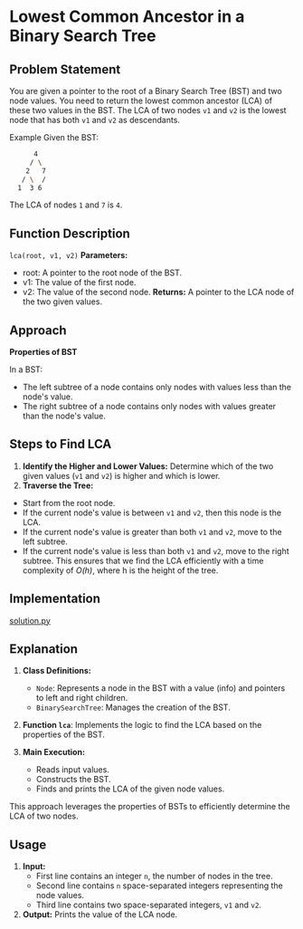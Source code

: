 # Lowest Common Ancestor in a Binary Search Tree

## Problem Statement
You are given a pointer to the root of a Binary Search Tree (BST) and two node values. You need to return the lowest common ancestor (LCA) of these two values in the BST. The LCA of two nodes `v1` and `v2` is the lowest node that has both `v1` and `v2` as descendants.

Example
Given the BST:
```bash
      4
     / \
    2   7
   / \  /
  1  3 6
```
The LCA of nodes `1` and `7` is `4`.

## Function Description
`lca(root, v1, v2)`
**Parameters:**
 - root: A pointer to the root node of the BST.
 - v1: The value of the first node.
 - v2: The value of the second node.
**Returns:** A pointer to the LCA node of the two given values.

## Approach

**Properties of BST**

In a BST:

- The left subtree of a node contains only nodes with values less than the node's value.
- The right subtree of a node contains only nodes with values greater than the node's value.

## Steps to Find LCA
1. **Identify the Higher and Lower Values:** Determine which of the two given values (`v1` and `v2`) is higher and which is lower.
2. **Traverse the Tree:**
- Start from the root node.
- If the current node's value is between `v1` and `v2`, then this node is the LCA.
- If the current node's value is greater than both `v1` and `v2`, move to the left subtree.
- If the current node's value is less than both `v1` and `v2`, move to the right subtree.
This ensures that we find the LCA efficiently with a time complexity of *O(h)*, where h is the height of the tree.

## Implementation

[solution.py](solution.py)

## Explanation

1. **Class Definitions:**
    - `Node`: Represents a node in the BST with a value (info) and pointers to left and right children.
    - `BinarySearchTree`: Manages the creation of the BST.

2. **Function `lca`**: Implements the logic to find the LCA based on the properties of the BST.

3. **Main Execution:**
    - Reads input values.
    - Constructs the BST.
    - Finds and prints the LCA of the given node values.

This approach leverages the properties of BSTs to efficiently determine the LCA of two nodes.

## Usage
1. **Input:**
    - First line contains an integer `n`, the number of nodes in the tree.
    - Second line contains `n` space-separated integers representing the node values.
    - Third line contains two space-separated integers, `v1` and `v2`.
2. **Output:**
Prints the value of the LCA node.